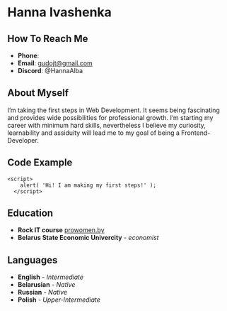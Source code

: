 # Hanna Ivashenka
## How To Reach Me
* **Phone**: 
* **Email**: gudojt@gmail.com
* **Discord**: @HannaAlba
## About Myself
I’m taking the first steps in Web Development. It seems being fascinating and provides wide possibilities for professional growth. I’m starting my career with minimum hard skills, nevertheless I believe my curiosity, learnability and assiduity will lead me to my goal of being a Frontend-Developer.
## Code Example
```
<script>
    alert( 'Hi! I am making my first steps!' );
  </script>
```
## Education
* **Rock IT course** [prowomen.by](https://courses.prowomen.by/courses/razvitie-karery/rock-it-onlajn-kurs-dlya-teh-kto-hochet-vojti-v-novuju-sferu/)
* **Belarus State Economic Univercity** - *economist*
## Languages
* **English** - *Intermediate*
* **Belarusian** - *Native*
* **Russian** - *Native*
* **Polish** - *Upper-Intermediate* 
